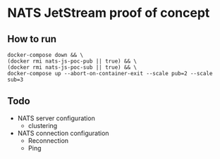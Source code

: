 # NATS JetStream proof of concept

## How to run

```
docker-compose down && \ 
(docker rmi nats-js-poc-pub || true) && \
(docker rmi nats-js-poc-sub || true) && \
docker-compose up --abort-on-container-exit --scale pub=2 --scale sub=3
```

## Todo
- NATS server configuration
    - clustering
- NATS connection configuration
    - Reconnection
    - Ping
